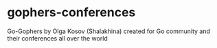 # gophers-conferences

Go-Gophers by Olga Kosov (Shalakhina)
created for Go community and their conferences all over the world
